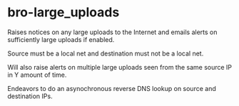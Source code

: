 # bro-large_uploads

Raises notices on any large uploads to the Internet and emails alerts on sufficiently large uploads if enabled.

Source must be a local net and destination must not be a local net.

Will also raise alerts on multiple large uploads seen from the same source IP in Y amount of time.

Endeavors to do an asynochronous reverse DNS lookup on source and destination IPs.
